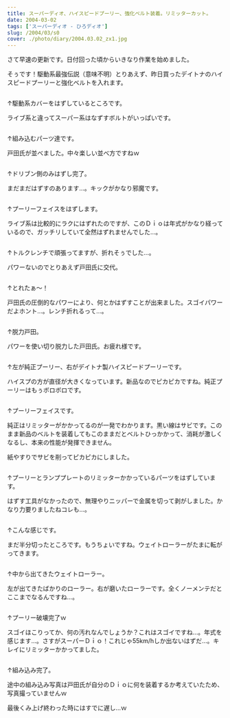 ```yaml
---
title: スーパーディオ、ハイスピードプーリー、強化ベルト装着。リミッターカット。
date: 2004-03-02
tags: ['スーパーディオ - ひろディオ']
slug: /2004/03/s0
cover: ./photo/diary/2004.03.02_zx1.jpg
---
```



<p class="sentence">さて早速の更新です。日付回った頃からいきなり作業を始めました。</p>
<p class="sentence spacing10">そぅです！駆動系最強伝説（意味不明）とりあえず、昨日買ったデイトナのハイスピードプーリーと強化ベルトを入れます。</p>
<div class="center spacing"><img class="img-fluid" src="./photo/diary/2004.03.02_zx1.jpg" alt=""></div>
<p class="sentence">↑駆動系カバーをはずしているところです。</p>
<p class="sentence spacing10">ライブ系と違ってスーパー系はなずすボルトがいっぱいです。</p>
<div class="center spacing"><img class="img-fluid" src="./photo/diary/2004.03.02_zx2.jpg" alt=""></div>
<p class="sentence">↑組み込むパーツ達です。</p>
<p class="sentence spacing10">戸田氏が並べました。中々楽しい並べ方ですねｗ</p>
<div class="center spacing"><img class="img-fluid" src="./photo/diary/2004.03.02_zx3.jpg" alt=""></div>
<p class="sentence">↑ドリブン側のみはずし完了。</p>
<p class="sentence spacing10">まだまだはずすのあります...。キックがかなり邪魔です。</p>
<div class="center spacing"><img class="img-fluid" src="./photo/diary/2004.03.02_zx4.jpg" alt=""></div>
<p class="sentence">↑プーリーフェイスをはずします。</p>
<p class="sentence spacing10">ライブ系は比較的にラクにはずれたのですが、このＤｉｏは年式がかなり経っているので、ガッチリしていて全然はずれませんでした...。</p>
<div class="center spacing"><img class="img-fluid" src="./photo/diary/2004.03.02_zx5.jpg" alt=""></div>
<p class="sentence">↑トルクレンチで頑張ってますが、折れそぅでした...。</p>
<p class="sentence spacing10">パワーないのでとりあえず戸田氏に交代。</p>
<div class="center spacing"><img class="img-fluid" src="./photo/diary/2004.03.02_zx6.jpg" alt=""></div>
<p class="sentence">↑とれたぁ～！</p>
<p class="sentence spacing10">戸田氏の圧倒的なパワーにより、何とかはずすことが出来ました。スゴイパワーだよホント...。レンチ折れるって...。</p>
<div class="center spacing"><img class="img-fluid" src="./photo/diary/2004.03.02_zx7.jpg" alt=""></div>
<p class="sentence">↑脱力戸田。</p>
<p class="sentence spacing10">パワーを使い切り脱力した戸田氏。お疲れ様です。</p>
<div class="center spacing"><img class="img-fluid" src="./photo/diary/2004.03.02_zx8.jpg" alt=""></div>
<p class="sentence">↑左が純正プーリー、右がデイトナ製ハイスピードプーリーです。</p>
<p class="sentence spacing10">ハイスプの方が直径が大きくなっています。新品なのでピカピカですね。純正プーリーはもぅボロボロです。</p>
<div class="center spacing"><img class="img-fluid" src="./photo/diary/2004.03.02_zx9.jpg" alt=""></div>
<p class="sentence">↑プーリーフェイスです。</p>
<p class="sentence">純正はリミッターがかかってるのが一発でわかります。黒い線はサビです。このまま新品のベルトを装着してもこのままだとベルトひっかかって、消耗が激しくなるし、本来の性能が発揮できません。</p>
<p class="sentence spacing10">紙やすりでサビを削ってピカピカにしました。</p>
<div class="center spacing"><img class="img-fluid" src="./photo/diary/2004.03.02_zx10.jpg" alt=""></div>
<p class="sentence">↑プーリーとランププレートのリミッターかかっているパーツをはずしています。</p>
<p class="sentence spacing10">はずす工具がなかったので、無理やりニッパーで金属を切って剥がしました。かなり力要りましたねコレも...。</p>
<div class="center spacing"><img class="img-fluid" src="./photo/diary/2004.03.02_zx11.jpg" alt=""></div>
<p class="sentence">↑こんな感じです。</p>
<p class="sentence spacing10">まだ半分切ったところです。もうちょいですね。ウェイトローラーがたまに転がってきます。</p>
<div class="center spacing"><img class="img-fluid" src="./photo/diary/2004.03.02_zx12.jpg" alt=""></div>
<p class="sentence">↑中から出てきたウェイトローラー。</p>
<p class="sentence spacing10">左が出てきたばかりのローラー。右が磨いたローラーです。全くノーメンテだとここまでなるんですね...。</p>
<div class="center spacing"><img class="img-fluid" src="./photo/diary/2004.03.02_zx13.jpg" alt=""></div>
<p class="sentence">↑プーリー破壊完了ｗ</p>
<p class="sentence spacing10">スゴイほこりってか、何の汚れなんでしょうか？これはスゴイですね...。年式を感じます...。さすがスーパーＤｉｏ！これじゃ55km/hしか出ないはずだ...。キレイにリミッターかかってました。</p>
<div class="center spacing"><img class="img-fluid" src="./photo/diary/2004.03.02_zx14.jpg" alt=""></div>
<p class="sentence">↑組み込み完了。</p>
<p class="sentence">途中の組み込み写真は戸田氏が自分のＤｉｏに何を装着するか考えていたため、写真撮っていませんｗ</p>
<p class="sentence">最後くみ上げ終わった時にはすでに遅し...ｗ</p>
